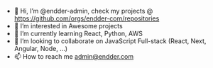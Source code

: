 - 👋 Hi, I’m @endder-admin, check my projects @ https://github.com/orgs/endder-com/repositories
- 👀 I’m interested in Awesome projects
- 🌱 I’m currently learning  React, Python, AWS
- 💞️ I’m looking to collaborate on  JavaScript Full-stack (React, Next, Angular, Node, ...)
- 📫 How to reach me  admin@endder.com

<!---
endder-admin/endder-admin is a ✨ special ✨ repository because its `README.md` (this file) appears on your GitHub profile.
You can click the Preview link to take a look at your changes.
--->
